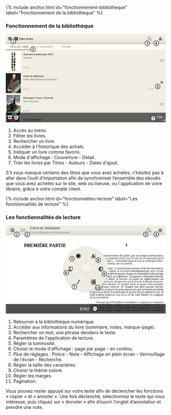 {% include anchor.html id="fonctionnement-bibliotheque" label="Fonctionnement de la bibliothèque" %}

### Fonctionnement de la bibliothèque

![](/images/lire-tablette2-1.png)

1. Accès au menu.
2. Filtrer les livres.
3. Rechercher un livre.
4. Accéder à l'historique des achats.
5. Indiquer un livre comme favoris.
6. Mode d'affichage : Couverture - Détail.
7. Trier les livres par Titres - Auteurs - Dates d'ajout.

<div class="protip"><p>S’il vous manque certains des titres que vous avez achetés, n’hésitez pas à aller dans l’outil d’importation afin de synchroniser l’ensemble des ebooks que vous avez achetés sur le site, web ou liseuse, ou l'application de votre libraire, grâce à votre compte client.</p></div>

{% include anchor.html id="fonctionnalites-lecture" label="Les fonctionnalités de lecture" %}

### Les fonctionnalités de lecture

![](/images/lire-tablette2-2.png)

1. Retourner à la bibliothèque numérique.
2. Accéder aux informations du livre (sommaire, notes, marque-page).
3. Rechercher un mot, une phrase dandans le texte.
4. Paramètres de l'application de lecture.
5. Régler la luminosité.
6. Choisir le mode d'affichage : page par page - en continu.
7. Plus de réglages : Police - Note - Affichage en plein écran - Verrouillage de l'écran - Recherche.
8. Régler la taille des caractères.
9. Choisir le thème coloré.
10. Régler les marges.
11. Pagination.

<div class="protip"><p>Vous pouvez rester appuyé sur votre texte afin de déclencher les fonctions « copier » et « annoter ». Une fois déclenché, sélectionnez le texte qui vous intéresse, puis cliquez sur « Annoter » afin d’ouvrir l’onglet d’annotation et prendre une note.</p></div>
